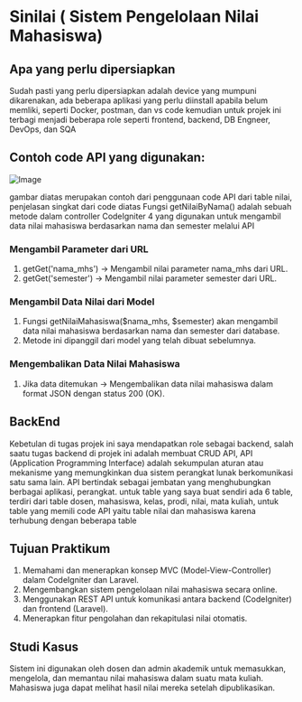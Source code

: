 # Sinilai ( Sistem Pengelolaan Nilai Mahasiswa)

## Apa yang perlu dipersiapkan

Sudah pasti yang perlu dipersiapkan adalah device yang mumpuni dikarenakan, ada beberapa aplikasi yang perlu diinstall apabila belum memliki, seperti Docker, postman, dan vs code kemudian untuk projek ini terbagi menjadi beberapa role seperti frontend, backend, DB Engneer, DevOps, dan SQA

## Contoh code API yang digunakan:

![Image](https://github.com/user-attachments/assets/e50c795d-684c-425c-9a72-bde724223753)

gambar diatas merupakan contoh dari penggunaan code API dari table nilai, penjelasan singkat dari code diatas Fungsi getNilaiByNama() adalah sebuah metode dalam controller CodeIgniter 4 yang digunakan untuk mengambil data nilai mahasiswa berdasarkan nama dan semester melalui API
### Mengambil Parameter dari URL
1. getGet('nama_mhs') → Mengambil nilai parameter nama_mhs dari URL.
2. getGet('semester') → Mengambil nilai parameter semester dari URL.
   
### Mengambil Data Nilai dari Model
1. Fungsi getNilaiMahasiswa($nama_mhs, $semester) akan mengambil data nilai mahasiswa berdasarkan nama dan semester dari database.
2. Metode ini dipanggil dari model yang telah dibuat sebelumnya.
   
### Mengembalikan Data Nilai Mahasiswa
1. Jika data ditemukan → Mengembalikan data nilai mahasiswa dalam format JSON dengan status 200 (OK).

## BackEnd

Kebetulan di tugas projek ini saya mendapatkan role sebagai backend, salah saatu tugas backend di projek ini adalah membuat CRUD API, API (Application Programming Interface) adalah sekumpulan aturan atau mekanisme yang memungkinkan dua sistem perangkat lunak berkomunikasi satu sama lain. API bertindak sebagai jembatan yang menghubungkan berbagai aplikasi, perangkat.
untuk table yang saya buat sendiri ada 6 table, terdiri dari table dosen, mahasiswa, kelas, prodi, nilai, mata kuliah, untuk table yang memili code API yaitu table nilai dan mahasiswa karena terhubung dengan beberapa table

## Tujuan Praktikum
1. Memahami dan menerapkan konsep MVC (Model-View-Controller) dalam CodeIgniter dan Laravel.
2. Mengembangkan sistem pengelolaan nilai mahasiswa secara online.
3. Menggunakan REST API untuk komunikasi antara backend (CodeIgniter) dan frontend (Laravel).
4. Menerapkan fitur pengolahan dan rekapitulasi nilai otomatis.

## Studi Kasus
Sistem ini digunakan oleh dosen dan admin akademik untuk memasukkan, mengelola, dan memantau nilai mahasiswa dalam suatu mata kuliah. Mahasiswa juga dapat melihat hasil nilai mereka setelah dipublikasikan.
